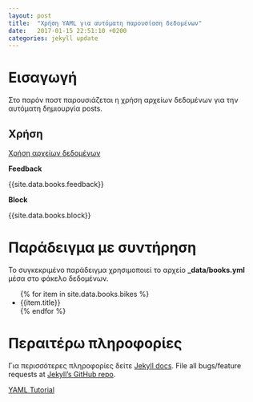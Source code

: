 ```yaml
---
layout: post
title:  "Χρήση YAML για αυτόματη παρουσίαση δεδομένων"
date:   2017-01-15 22:51:10 +0200
categories: jekyll update
---
```



# Εισαγωγή

Στο παρόν ποστ παρουσιάζεται η χρήση αρχείων δεδομένων για την αυτόματη δημιουργία posts.

## Χρήση

[Χρήση αρχείων δεδομένων](http://jekyllrb.com/docs/datafiles/)


<p><b>Feedback</b></p>
<p>{{site.data.books.feedback}}</p>

<p><b>Block</b></p>
<p>{{site.data.books.block}}</p>

# Παράδειγμα με συντήρηση

Το συγκεκριμένο παράδειγμα χρησιμοποιεί το αρχείο **_data/books.yml** μέσα στο φάκελο δεδομένων.

<ul>
{% for item in site.data.books.bikes %}
<li>{{item.title}}</li>
{% endfor %}
</ul>

# Περαιτέρω πληροφορίες

Για περισσότερες πληροφορίες δείτε [Jekyll docs][jekyll-datafiles]. File all bugs/feature requests at [Jekyll’s GitHub repo][jekyll-gh].

[YAML Tutorial](http://idratherbewriting.com/documentation-theme-jekyll/mydoc_yaml_tutorial)


[jekyll-datafiles]: http://jekyllrb.com/docs/datafiles/
[jekyll-gh]:   https://github.com/jekyll/jekyll
